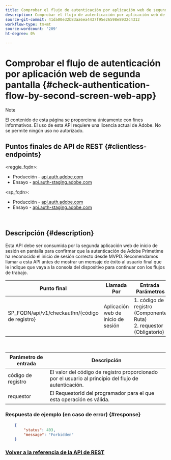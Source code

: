 ```yaml
---
title: Comprobar el flujo de autenticación por aplicación web de segunda pantalla
description: Comprobar el flujo de autenticación por aplicación web de segunda pantalla
source-git-commit: 41da00e32b83aa6ea4437f95e26598e8932c4312
workflow-type: tm+mt
source-wordcount: '209'
ht-degree: 0%

---
```



# Comprobar el flujo de autenticación por aplicación web de segunda pantalla {#check-authentication-flow-by-second-screen-web-app}

>[!NOTE]
>
>El contenido de esta página se proporciona únicamente con fines informativos. El uso de esta API requiere una licencia actual de Adobe. No se permite ningún uso no autorizado.

## Puntos finales de API de REST {#clientless-endpoints}

&lt;reggie_fqdn>:

* Producción - [api.auth.adobe.com](http://api.auth.adobe.com/)
* Ensayo - [api.auth-staging.adobe.com](http://api.auth-staging.adobe.com/)

&lt;sp_fqdn>:

* Producción - [api.auth.adobe.com](http://api.auth.adobe.com/)
* Ensayo - [api.auth-staging.adobe.com](http://api.auth-staging.adobe.com/)

</br>

## Descripción {#description}

Esta API debe ser consumida por la segunda aplicación web de inicio de sesión en pantalla para confirmar que la autenticación de Adobe Primetime ha reconocido el inicio de sesión correcto desde MVPD. Recomendamos llamar a esta API antes de mostrar un mensaje de éxito al usuario final que le indique que vaya a la consola del dispositivo para continuar con los flujos de trabajo.


| Punto final | Llamada  </br>Por | Entrada   </br>Parámetros | HTTP  </br>Método | Respuesta | HTTP  </br>Respuesta |
| --- | --- | --- | --- | --- | --- |
| SP_FQDN/api/v1/checkauthn/{código de registro} | Aplicación web de inicio de sesión | 1. código de registro  </br>    (Componente Ruta)</br>2.  requestor  </br>    (Obligatorio) | GET | XML o JSON que contienen detalles de error si no se realiza correctamente. | 200 - Éxito   </br>403 - Prohibido |

</br>

| Parámetro de entrada | Descripción |
| ----------------- | --------------------------------------------------------------------------------------------- |
| código de registro | El valor del código de registro proporcionado por el usuario al principio del flujo de autenticación. |
| requestor | El RequestorId del programador para el que esta operación es válida. |


### Respuesta de ejemplo (en caso de error) {#response}

```JSON
    {
        "status": 403,
        "message": "Forbidden"
    }
```

### [Volver a la referencia de la API de REST](http://tve.helpdocsonline.com/rest-api-reference)

